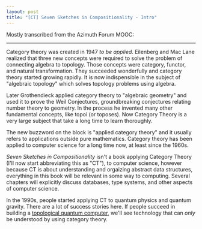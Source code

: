 ```yaml
---
layout: post
title: "[CT] Seven Sketches in Compositionality - Intro"
---
```


Mostly transcribed from the Azimuth Forum MOOC:

---

Category theory was created in 1947 _to be applied_. Eilenberg and Mac Lane realized that three new concepts were required to solve the problem of connecting algebra to topology. Those concepts were category, functor, and natural transformation. They succeeded wonderfully and category theory started growing rapidly. It is now indispensible in the subject of "algebraic topology" which solves topology problems using algebra.

Later Grothendieck applied category theory to "algebraic geometry" and used it to prove the Weil Conjectures, groundbreaking conjectures relating number theory to geometry. In the process he invented many other fundamental concepts, like topoi (or toposes). Now Category Theory is a very large subject that take a long time to learn thoroughly.

The new buzzword on the block is "applied category theory" and it usually refers to applications outside pure mathematics. Category theory has been applied to computer science for a long time now, at least since the 1960s.

_Seven Sketches in Compositionality_ isn't a book applying Category Theory (I'll now start abbreviating this as "CT"), to computer science, however because CT is about understanding and orgaizing abstract data structures, everything in this book will be relevant in some way to computing. Several chapters will explicitly discuss databases, type systems, and other aspects of computer science.

In the 1990s, people started applying CT to quantum physics and quantum gravity. There are a lot of success stories here. If people succeed in building a [topological quantum computer](https://en.wikipedia.org/wiki/Topological_quantum_computer), we'll see technology that can _only_ be understood by using category theory.


